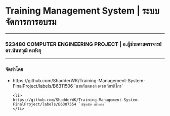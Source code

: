 # Training Management System | ระบบจัดการการอบรม

<hr />

### 523480 COMPUTER ENGINEERING PROJECT | อ.ผู้ช่วยศาสตราจารย์ ดร.นันทวุฒิ คะอังกุ

<hr>

### จัดทำโดย

<ul>
    <li>
    https://github.com/ShadderWK/Training-Management-System-FinalProject/labels/B6311506 `นายกันตพงศ์ เดชาเกียรติไกร`
    </li>
    
    <li>
    https://github.com/ShadderWK/Training-Management-System-FinalProject/labels/B6307554 `ณัฐดนัย เบ้าทอง`
    </li>
</li>
